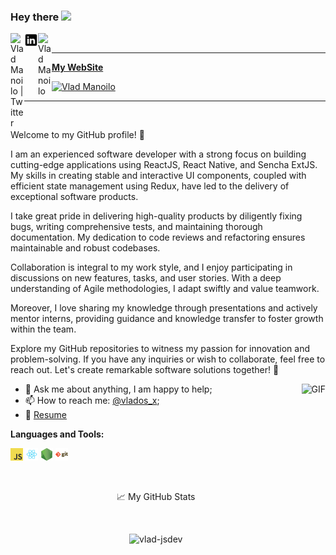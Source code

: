 ### Hey there <img src="https://media.giphy.com/media/hvRJCLFzcasrR4ia7z/giphy.gif" width="25px">

<a href="https://twitter.com/VladOS_X">
  <img align="left" alt="Vlad Manoilo | Twitter" width="22px" src="https://raw.githubusercontent.com/simple-icons/simple-icons/9035eac5ec5cc2aaff68069736bf2ce839302424/icons/twitter.svg" />
</a>
<a href="https://www.linkedin.com/in/vlad-manoilo-68a40789/">
  <img align="left" alt="Vlad Manoilo" width="22px" src="https://raw.githubusercontent.com/simple-icons/simple-icons/9035eac5ec5cc2aaff68069736bf2ce839302424/icons/linkedin.svg" />
</a>
<a href="https://www.facebook.com/profile.php?id=100001903946448">
  <img align="left" alt="Vlad Manoilo" width="22px" src="https://raw.githubusercontent.com/simple-icons/simple-icons/9035eac5ec5cc2aaff68069736bf2ce839302424/icons/facebook.svg" />
</a>  

<br />

--------------------------------------------------------------------------------

**[My WebSite](https://vlados.netlify.app/)**

<a href="https://vlados.netlify.app/">
  <img alt="Vlad Manoilo" src="https://img.icons8.com/cotton/64/000000/website.png" />
</a>  

--------------------------------------------------------------------------------

<br />  

Welcome to my GitHub profile! 👋

I am an experienced software developer with a strong focus on building cutting-edge applications using ReactJS, React Native, and Sencha ExtJS. My skills in creating stable and interactive UI components, coupled with efficient state management using Redux, have led to the delivery of exceptional software products.

I take great pride in delivering high-quality products by diligently fixing bugs, writing comprehensive tests, and maintaining thorough documentation. My dedication to code reviews and refactoring ensures maintainable and robust codebases.

Collaboration is integral to my work style, and I enjoy participating in discussions on new features, tasks, and user stories. With a deep understanding of Agile methodologies, I adapt swiftly and value teamwork.

Moreover, I love sharing my knowledge through presentations and actively mentor interns, providing guidance and knowledge transfer to foster growth within the team.

Explore my GitHub repositories to witness my passion for innovation and problem-solving. If you have any inquiries or wish to collaborate, feel free to reach out. Let's create remarkable software solutions together! 🚀

  <img align="right" alt="GIF" src="https://cdn.dribbble.com/users/1025838/screenshots/6220885/devguy3.gif" height="250" />
  
- 💬 Ask me about anything, I am happy to help;
- 📫 How to reach me: [@vlados_x](https://twitter.com/VladOS_X);
- 📝 [Resume](https://vlados.netlify.app/resume/vladyslav-manoilo-cv.pdf)

**Languages and Tools:**  

<code><img height="20" src="https://raw.githubusercontent.com/github/explore/80688e429a7d4ef2fca1e82350fe8e3517d3494d/topics/javascript/javascript.png"></code>
<code><img height="20" src="https://raw.githubusercontent.com/github/explore/80688e429a7d4ef2fca1e82350fe8e3517d3494d/topics/react/react.png"></code>
<code><img height="20" src="https://raw.githubusercontent.com/github/explore/80688e429a7d4ef2fca1e82350fe8e3517d3494d/topics/nodejs/nodejs.png"></code>
<code><img height="20" src="https://raw.githubusercontent.com/github/explore/80688e429a7d4ef2fca1e82350fe8e3517d3494d/topics/git/git.png"></code>

<br/>

<p align="center">📈 My GitHub Stats</p>

<br />

<p align="center"><img src="https://github-readme-stats.vercel.app/api?username=vlad-jsdev&show_icons=true&theme=gotham" alt="vlad-jsdev" />




